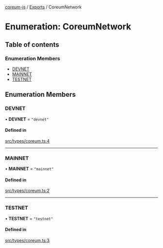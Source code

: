 [coreum-js](../README.md) / [Exports](../modules.md) / CoreumNetwork

# Enumeration: CoreumNetwork

## Table of contents

### Enumeration Members

- [DEVNET](CoreumNetwork.md#devnet)
- [MAINNET](CoreumNetwork.md#mainnet)
- [TESTNET](CoreumNetwork.md#testnet)

## Enumeration Members

### DEVNET

• **DEVNET** = ``"devnet"``

#### Defined in

[src/types/coreum.ts:4](https://github.com/PyramydLabs/coreum-js/blob/1b17c7f/src/types/coreum.ts#L4)

___

### MAINNET

• **MAINNET** = ``"mainnet"``

#### Defined in

[src/types/coreum.ts:2](https://github.com/PyramydLabs/coreum-js/blob/1b17c7f/src/types/coreum.ts#L2)

___

### TESTNET

• **TESTNET** = ``"testnet"``

#### Defined in

[src/types/coreum.ts:3](https://github.com/PyramydLabs/coreum-js/blob/1b17c7f/src/types/coreum.ts#L3)
